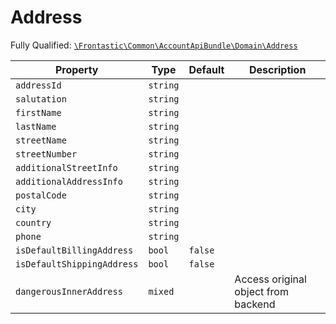 #  Address

Fully Qualified: [`\Frontastic\Common\AccountApiBundle\Domain\Address`](../../../../src/php/AccountApiBundle/Domain/Address.php)

Property|Type|Default|Description
--------|----|-------|-----------
`addressId`|`string`||
`salutation`|`string`||
`firstName`|`string`||
`lastName`|`string`||
`streetName`|`string`||
`streetNumber`|`string`||
`additionalStreetInfo`|`string`||
`additionalAddressInfo`|`string`||
`postalCode`|`string`||
`city`|`string`||
`country`|`string`||
`phone`|`string`||
`isDefaultBillingAddress`|`bool`|`false`|
`isDefaultShippingAddress`|`bool`|`false`|
`dangerousInnerAddress`|`mixed`||Access original object from backend

